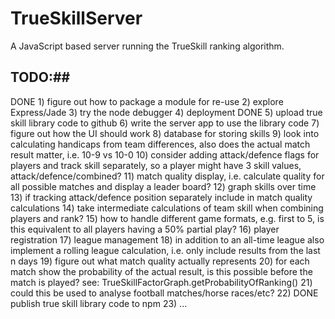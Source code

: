# TrueSkillServer #

A JavaScript based server running the TrueSkill ranking algorithm.

## TODO:##
DONE 1) figure out how to package a module for re-use
2) explore Express/Jade
3) try the node debugger
4) deployment
DONE 5) upload true skill library code to github
6) write the server app to use the library code
7) figure out how the UI should work
8) database for storing skills
9) look into calculating handicaps from team differences, also does the actual
   match result matter, i.e. 10-9 vs 10-0
10) consider adding attack/defence flags for players and track skill separately,
    so a player might have 3 skill values, attack/defence/combined?
11) match quality display, i.e. calculate quality for all possible matches and
    display a leader board?
12) graph skills over time
13) if tracking attack/defence position separately include in match quality
    calculations
14) take intermediate calculations of team skill when combining players and rank?
15) how to handle different game formats, e.g. first to 5, is this equivalent to
    all players having a 50% partial play?
16) player registration
17) league management
18) in addition to an all-time league also implement a rolling league calculation,
    i.e. only include results from the last n days
19) figure out what match quality actually represents
20) for each match show the probability of the actual result, is this possible before
    the match is played?  see: TrueSkillFactorGraph.getProbabilityOfRanking()
21) could this be used to analyse football matches/horse races/etc?
22) DONE publish true skill library code to npm
23) ...
